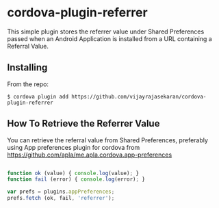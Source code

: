 # cordova-plugin-referrer

This simple plugin stores the referrer value under Shared Preferences passed when an Android Application is installed from a URL containing a Referral Value.


Installing
---

From the repo:

	$ cordova plugin add https://github.com/vijayrajasekaran/cordova-plugin-referrer


How To Retrieve the Referrer Value
---

You can retrieve the referral value from Shared Preferences, preferably using App preferences plugin for cordova from https://github.com/apla/me.apla.cordova.app-preferences

```javascript

function ok (value) { console.log(value); }
function fail (error) { console.log(error); }

var prefs = plugins.appPreferences;
prefs.fetch (ok, fail, 'referrer');

```

